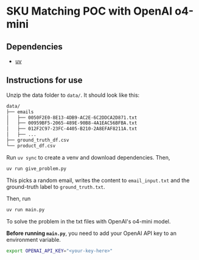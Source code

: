 # SKU Matching POC with OpenAI o4-mini

## Dependencies
- [uv](https://docs.astral.sh/uv/getting-started/installation/)

## Instructions for use

Unzip the data folder to `data/`. It should look like this:
```sh
data/
├── emails
│   ├── 0050F2E0-8E13-4DB9-AC2E-6C2DDCA2D871.txt
│   ├── 00959BF5-2065-489E-90B8-4A1EAC56BFBA.txt
│   ├── 012F2C97-23FC-4405-B210-2A8EFAF8211A.txt
│   ├── ...
├── ground_truth_df.csv
└── product_df.csv
```

Run `uv sync` to create a venv and download dependencies. Then,

```sh
uv run give_problem.py
```

This picks a random email, writes the content to `email_input.txt` and the ground-truth label to `ground_truth.txt`.

Then, run
```sh
uv run main.py
```

To solve the problem in the txt files with OpenAI's o4-mini model.

**Before running `main.py`**, you need to add your OpenAI API key to an environment variable.
```sh
export OPENAI_API_KEY="<your-key-here>"
```
